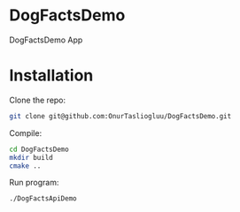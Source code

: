 # DogFactsDemo
DogFactsDemo App

# Installation

Clone the repo:

```sh
git clone git@github.com:OnurTasliogluu/DogFactsDemo.git
```
Compile:
```sh
cd DogFactsDemo
mkdir build
cmake ..
```
Run program:
```sh
./DogFactsApiDemo
```